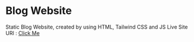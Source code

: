 # Blog Website
 Static Blog Website, created by using HTML, Tailwind CSS and JS
 Live Site URl : [Click Me](https://erenymo.github.io/Blog-Website/)
